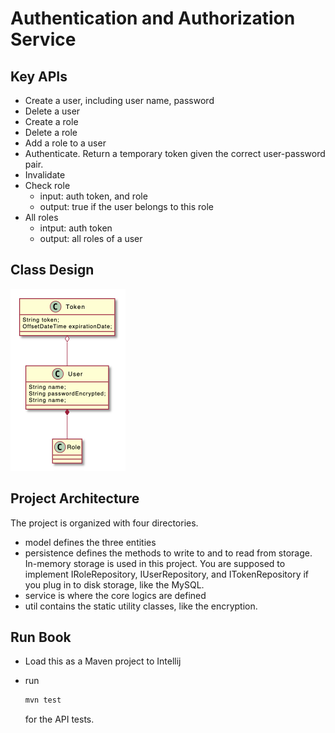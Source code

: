 # Authentication and Authorization Service

## Key APIs
- Create a user, including user name, password
- Delete a user
- Create a role
- Delete a role
- Add a role to a user
- Authenticate. Return a temporary token given the correct user-password pair. 
- Invalidate
- Check role
  - input: auth token, and role
  - output: true if the user belongs to this role
- All roles
  - intput: auth token
  - output: all roles of a user

## Class Design

<img src="./resource/class_diagram.png" alt="Class Diagram" style="zoom:50%;" />



## Project Architecture

The project is organized with four directories. 

- model defines the three entities
- persistence defines the methods to write to and to read from storage. In-memory storage is used in this project. You are supposed to implement IRoleRepository, IUserRepository, and ITokenRepository if you plug in to disk storage, like the MySQL. 
- service is where the core logics are defined
- util contains the static utility classes, like the encryption.


## Run Book

- Load this as a Maven project to Intellij

- run

  ````bash
  mvn test
  ````

  for the API tests.
